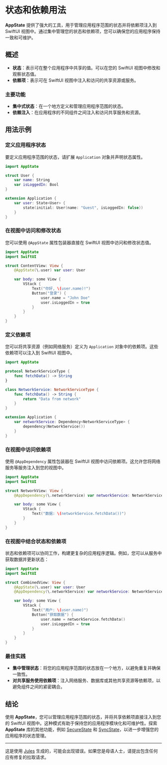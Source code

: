 # 状态和依赖用法

**AppState** 提供了强大的工具，用于管理应用程序范围的状态并将依赖项注入到 SwiftUI 视图中。通过集中管理您的状态和依赖项，您可以确保您的应用程序保持一致和可维护。

## 概述

- **状态**：表示可在整个应用程序中共享的值。可以在您的 SwiftUI 视图中修改和观察状态值。
- **依赖项**：表示可在 SwiftUI 视图中注入和访问的共享资源或服务。

### 主要功能

- **集中式状态**：在一个地方定义和管理应用程序范围的状态。
- **依赖注入**：在应用程序的不同组件之间注入和访问共享服务和资源。

## 用法示例

### 定义应用程序状态

要定义应用程序范围的状态，请扩展 `Application` 对象并声明状态属性。

```swift
import AppState

struct User {
    var name: String
    var isLoggedIn: Bool
}

extension Application {
    var user: State<User> {
        state(initial: User(name: "Guest", isLoggedIn: false))
    }
}
```

### 在视图中访问和修改状态

您可以使用 `@AppState` 属性包装器直接在 SwiftUI 视图中访问和修改状态值。

```swift
import AppState
import SwiftUI

struct ContentView: View {
    @AppState(\.user) var user: User

    var body: some View {
        VStack {
            Text("你好, \(user.name)!")
            Button("登录") {
                user.name = "John Doe"
                user.isLoggedIn = true
            }
        }
    }
}
```

### 定义依赖项

您可以将共享资源（例如网络服务）定义为 `Application` 对象中的依赖项。这些依赖项可以注入到 SwiftUI 视图中。

```swift
import AppState

protocol NetworkServiceType {
    func fetchData() -> String
}

class NetworkService: NetworkServiceType {
    func fetchData() -> String {
        return "Data from network"
    }
}

extension Application {
    var networkService: Dependency<NetworkServiceType> {
        dependency(NetworkService())
    }
}
```

### 在视图中访问依赖项

使用 `@AppDependency` 属性包装器在 SwiftUI 视图中访问依赖项。这允许您将网络服务等服务注入到您的视图中。

```swift
import AppState
import SwiftUI

struct NetworkView: View {
    @AppDependency(\.networkService) var networkService: NetworkServiceType

    var body: some View {
        VStack {
            Text("数据: \(networkService.fetchData())")
        }
    }
}
```

### 在视图中结合状态和依赖项

状态和依赖项可以协同工作，构建更复杂的应用程序逻辑。例如，您可以从服务中获取数据并更新状态：

```swift
import AppState
import SwiftUI

struct CombinedView: View {
    @AppState(\.user) var user: User
    @AppDependency(\.networkService) var networkService: NetworkServiceType

    var body: some View {
        VStack {
            Text("用户: \(user.name)")
            Button("获取数据") {
                user.name = networkService.fetchData()
                user.isLoggedIn = true
            }
        }
    }
}
```

### 最佳实践

- **集中管理状态**：将您的应用程序范围的状态放在一个地方，以避免重复并确保一致性。
- **对共享服务使用依赖项**：注入网络服务、数据库或其他共享资源等依赖项，以避免组件之间的紧密耦合。

## 结论

使用 **AppState**，您可以管理应用程序范围的状态，并将共享依赖项直接注入到您的 SwiftUI 视图中。这种模式有助于保持您的应用程序模块化和可维护性。探索 **AppState** 库的其他功能，例如 [SecureState](usage-securestate.md) 和 [SyncState](usage-syncstate.md)，以进一步增强您的应用程序的状态管理。

---
这是使用 [Jules](https://jules.google) 生成的，可能会出现错误。如果您是母语人士，请提出包含任何应有修复的拉取请求。
